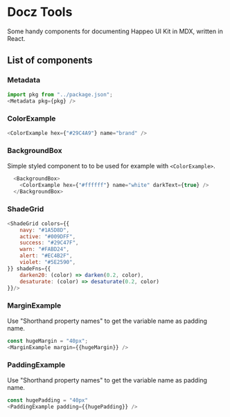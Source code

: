 # Docz Tools

Some handy components for documenting Happeo UI Kit in MDX, written in React. 

## List of components

### Metadata

```js
import pkg from "../package.json";
<Metadata pkg={pkg} />
```


### ColorExample

```js
<ColorExample hex={"#29C4A9"} name="brand" />
```

### BackgroundBox

Simple styled component to to be used for example with `<ColorExample>`.

```js
  <BackgroundBox>
    <ColorExample hex={"#ffffff"} name="white" darkText={true} />
  </BackgroundBox>
```

### ShadeGrid

```js
<ShadeGrid colors={{
    navy: "#1A5D8D",
    active: "#009DFF",
    success: "#29C47F",
    warn: "#FABD24",
    alert: "#EC4B2F",
    violet: "#5E2590",
}} shadeFns={{
    darken20: (color) => darken(0.2, color),
    desaturate: (color) => desaturate(0.2, color)
}}/>
```

### MarginExample

<Props of={MarginExample} />

Use "Shorthand property names" to get the variable name as padding name.

```js
const hugeMargin = "40px";
<MarginExample margin={{hugeMargin}} />
```

### PaddingExample

<Props of={PaddingExample} />

Use "Shorthand property names" to get the variable name as padding name.

```js
const hugePadding = "40px"
<PaddingExample padding={{hugePadding}} />
```

